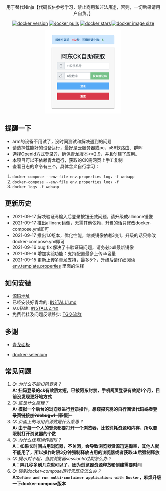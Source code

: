 <p align="center">
  用于替代Ninja【代码仅供参考学习，禁止商用和非法用途，否则，一切后果请用户自负。】
</p>

<div align="center">

[![docker version][docker-version-image]][docker-version-url] [![docker pulls][docker-pulls-image]][docker-pulls-url] [![docker stars][docker-stars-image]][docker-stars-url] [![docker image size][docker-image-size-image]][docker-image-size-url] 

[docker-pulls-image]: https://img.shields.io/docker/pulls/rubyangxg/jd-qinglong?style=flat
[docker-pulls-url]: https://hub.docker.com/r/rubyangxg/jd-qinglong
[docker-version-image]: https://img.shields.io/docker/v/rubyangxg/jd-qinglong?style=flat
[docker-version-url]: https://hub.docker.com/r/rubyangxg/jd-qinglong/tags?page=1&ordering=last_updated
[docker-stars-image]: https://img.shields.io/docker/stars/rubyangxg/jd-qinglong?style=flat
[docker-stars-url]: https://hub.docker.com/r/rubyangxg/jd-qinglong
[docker-image-size-image]: https://img.shields.io/docker/image-size/rubyangxg/jd-qinglong?style=flat
[docker-image-size-url]: https://hub.docker.com/r/rubyangxg/jd-qinglong
</div>

<p align="center">
  <img width="49%" src="/public/images/home.png">
</p>

## 提醒一下
* arm的设备不用试了，没时间测试和解决遇到的问题
* 请选择性能好的设备运行，最好是云服务器或pc、x86软路由、群晖
* 选择Openid方式登录的，确保青龙版本>=2.9，并且创建了应用。
* 本项目可以不依赖青龙运行，获取的CK需网页上手工复制
* 查看日志的命令有三个，具体含义自行学习：
 1. `docker-compose --env-file env.properties logs -f webapp`
 2. `docker-compose --env-file env.properties logs -f`
 3. `docker logs -f webapp`

## 更新历史
* 2021-09-17 解决验证码输入后登录按钮无效问题，请升级成allinone镜像
* 2021-09-17 推出allinone镜像，无需其他依赖，升级的话只修改docker-compose.yml即可
* 2021-09-17 推出1.0版本，优化性能，缩减镜像依赖3变1，升级的话只修改docker-compose.yml即可
* 2021-09-16 bug fix 解决了卡验证码问题，请务必pull最新镜像
* 2021-09-16 增加实验功能：支持配置最多上传ck容量
* 2021-09-15 更新上传多青龙支持，最多5个，升级后请仔细阅读 [env.template.properties](https://raw.githubusercontent.com/rubyangxg/jd-qinglong/master/env.template.properties) 里面的注释

## 如何安装
* [源码地址](https://github.com/rubyangxg/jd-qinglong)
* 已经安装好青龙的: [INSTALL1.md](INSTALL1.md)
* 从0搭建: [INSTALL2.md](INSTALL2.md)
* 免费代挂及问题反馈移步: [TG交流群](https://t.me/joinchat/3JfrwNPoHFY2MGNl)

## 多谢

* [青龙面板](https://github.com/whyour/qinglong)

* [docker-selenium](https://github.com/SeleniumHQ/docker-selenium)
## 常见问题
1. _Q: 为什么不能扫码登录？_  
**A: 扫码登录的ck有效期太短，已被阿东封禁，手机网页登录有效期1个月，目前没发现更好地方式**
2. _Q: 这是什么原理？_  
**A: 模拟一个后台的浏览器进行登录操作，想窥探究竟的自行阅读代码~~或者登录页链接加?debug=1（彩蛋）~~**
3. _Q: 页面上的可用资源数是什么意思？_  
**A: 由于每一个人的登录都要打开一个浏览器，比较消耗资源和内存，所以要限制打开浏览器的个数**
4. _Q: 为什么还有操作限时？_  
**A：如果长时间占用浏览器，不关闭，会导致浏览器资源迅速掏空，其他人就不能用了，所以操作时限3分钟强制释放占用的浏览器或者获取ck后强制释放**
5. _Q: 提示对不起，当前浏览器sessionId过期怎么办？_  
**A：隔几秒多刷几次就可以了，因为浏览器资源释放和创建需要时间**
6. _Q: 碰到docker-compose运行无反应怎么办？_  
**A:`Define and run multi-container applications with Docker`，麻烦升级一下docker-compose版本**
